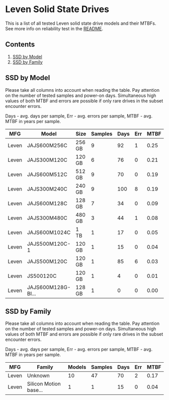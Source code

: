 Leven Solid State Drives
========================

This is a list of all tested Leven solid state drive models and their MTBFs. See
more info on reliability test in the [README](https://github.com/linuxhw/SMART).

Contents
--------

1. [ SSD by Model  ](#ssd-by-model)
2. [ SSD by Family ](#ssd-by-family)

SSD by Model
------------

Please take all columns into account when reading the table. Pay attention on the
number of tested samples and power-on days. Simultaneous high values of both MTBF
and errors are possible if only rare drives in the subset encounter errors.

Days - avg. days per sample,
Err  - avg. errors per sample,
MTBF - avg. MTBF in years per sample.

| MFG       | Model              | Size   | Samples | Days  | Err   | MTBF |
|-----------|--------------------|--------|---------|-------|-------|------|
| Leven     | JAJS600M256C       | 256 GB | 9       | 92    | 1     | 0.25   |
| Leven     | JAJS300M120C       | 120 GB | 6       | 76    | 0     | 0.21   |
| Leven     | JAJS600M512C       | 512 GB | 9       | 70    | 0     | 0.19   |
| Leven     | JAJS300M240C       | 240 GB | 9       | 100   | 8     | 0.19   |
| Leven     | JAJS600M128C       | 128 GB | 7       | 34    | 0     | 0.09   |
| Leven     | JAJS300M480C       | 480 GB | 3       | 44    | 1     | 0.08   |
| Leven     | JAJS600M1024C      | 1 TB   | 1       | 17    | 0     | 0.05   |
| Leven     | JAJS500M120C-1     | 120 GB | 1       | 15    | 0     | 0.04   |
| Leven     | JAJS500M120C       | 120 GB | 1       | 85    | 6     | 0.03   |
| Leven     | JS500120C          | 120 GB | 1       | 4     | 0     | 0.01   |
| Leven     | JAJS600M128G-BI... | 128 GB | 1       | 0     | 0     | 0.00   |

SSD by Family
-------------

Please take all columns into account when reading the table. Pay attention on the
number of tested samples and power-on days. Simultaneous high values of both MTBF
and errors are possible if only rare drives in the subset encounter errors.

Days - avg. days per sample,
Err  - avg. errors per sample,
MTBF - avg. MTBF in years per sample.

| MFG       | Family                 | Models | Samples | Days  | Err   | MTBF |
|-----------|------------------------|--------|---------|-------|-------|------|
| Leven     | Unknown                | 10     | 47      | 70    | 2     | 0.17   |
| Leven     | Silicon Motion base... | 1      | 1       | 15    | 0     | 0.04   |
